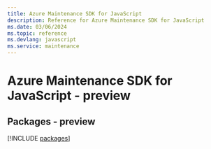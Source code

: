 ```yaml
---
title: Azure Maintenance SDK for JavaScript
description: Reference for Azure Maintenance SDK for JavaScript
ms.date: 03/06/2024
ms.topic: reference
ms.devlang: javascript
ms.service: maintenance
---
```

# Azure Maintenance SDK for JavaScript - preview
## Packages - preview
[!INCLUDE [packages](maintenance-index.md)]